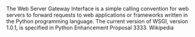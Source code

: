 The Web Server Gateway Interface is a simple calling convention for web servers to forward requests to web applications or frameworks written in the Python programming language. The current version of WSGI, version 1.0.1, is specified in Python Enhancement Proposal 3333. Wikipedia